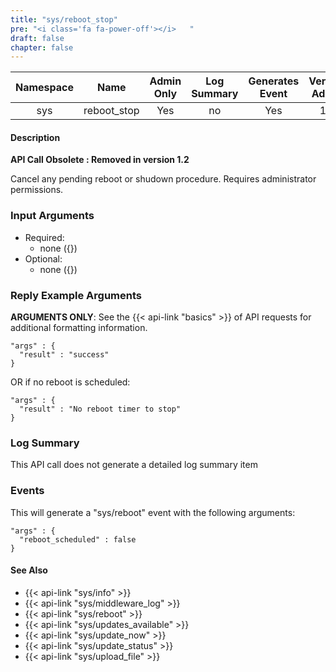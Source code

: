 ```yaml
---
title: "sys/reboot_stop"
pre: "<i class='fa fa-power-off'></i>	"
draft: false
chapter: false
---
```


| Namespace | Name | Admin Only | Log Summary | Generates Event | Version Added | Version Removed |
|:----------------:|:--------:|:--------:|:--------:|:--------:|:---:|:---:|
| sys | reboot_stop | Yes | no | Yes | 1.1 | 1.2 |

#### Description
**API Call Obsolete : Removed in version 1.2**

Cancel any pending reboot or shudown procedure. Requires administrator permissions.

### Input Arguments
* Required:
   * none ({})
* Optional:
   * none ({})


### Reply Example Arguments
**ARGUMENTS ONLY**: See the {{< api-link "basics" >}} of API requests for additional formatting information.
```
"args" : {
  "result" : "success"
}
```

OR if no reboot is scheduled:

```
"args" : {
  "result" : "No reboot timer to stop"
}
```

### Log Summary
This API call does not generate a detailed log summary item

### Events
This will generate a "sys/reboot" event with the following arguments:
```
"args" : {
  "reboot_scheduled" : false
}
```

#### See Also
* {{< api-link "sys/info" >}}
* {{< api-link "sys/middleware_log" >}}
* {{< api-link "sys/reboot" >}}
* {{< api-link "sys/updates_available" >}}
* {{< api-link "sys/update_now" >}}
* {{< api-link "sys/update_status" >}}
* {{< api-link "sys/upload_file" >}}
